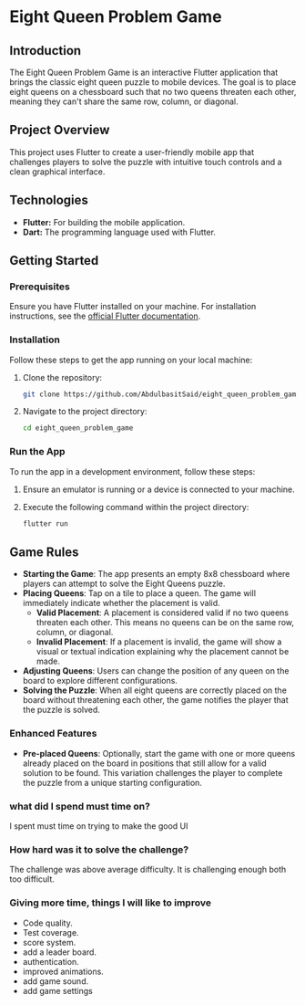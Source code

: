 
# Eight Queen Problem Game

## Introduction

The Eight Queen Problem Game is an interactive Flutter application that brings the classic eight queen puzzle to mobile devices. The goal is to place eight queens on a chessboard such that no two queens threaten each other, meaning they can't share the same row, column, or diagonal.

## Project Overview

This project uses Flutter to create a user-friendly mobile app that challenges players to solve the puzzle with intuitive touch controls and a clean graphical interface.

## Technologies

- **Flutter:** For building the mobile application.
- **Dart:** The programming language used with Flutter.

## Getting Started

### Prerequisites

Ensure you have Flutter installed on your machine. For installation instructions, see the [official Flutter documentation](https://flutter.dev/docs/get-started/install).

### Installation

Follow these steps to get the app running on your local machine:

1. Clone the repository:

   ```bash
   git clone https://github.com/AbdulbasitSaid/eight_queen_problem_game.git
   ```

2. Navigate to the project directory:

   ```bash
   cd eight_queen_problem_game
   ```

### Run the App

To run the app in a development environment, follow these steps:

1. Ensure an emulator is running or a device is connected to your machine.
2. Execute the following command within the project directory:

   ```bash
   flutter run
   ```

## Game Rules

- **Starting the Game**: The app presents an empty 8x8 chessboard where players can attempt to solve the Eight Queens puzzle.
- **Placing Queens**: Tap on a tile to place a queen. The game will immediately indicate whether the placement is valid.
  - **Valid Placement**: A placement is considered valid if no two queens threaten each other. This means no queens can be on the same row, column, or diagonal.
  - **Invalid Placement**: If a placement is invalid, the game will show a visual or textual indication explaining why the placement cannot be made.
- **Adjusting Queens**: Users can change the position of any queen on the board to explore different configurations.
- **Solving the Puzzle**: When all eight queens are correctly placed on the board without threatening each other, the game notifies the player that the puzzle is solved.

### Enhanced Features

- **Pre-placed Queens**: Optionally, start the game with one or more queens already placed on the board in positions that still allow for a valid solution to be found. This variation challenges the player to complete the puzzle from a unique starting configuration.

### what did I spend must time on?

I spent must time on trying to make the good UI

### How hard was it to solve the challenge?

The challenge was above average difficulty. It is challenging enough both too difficult.

### Giving more time, things I will like to improve

- Code quality.
- Test coverage.
- score system.
- add a leader board.
- authentication.
- improved animations.
- add game sound.
- add game settings
